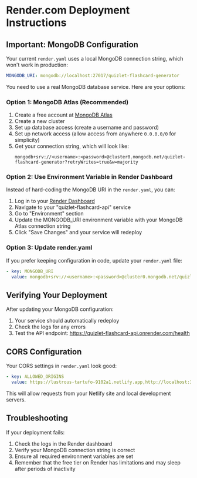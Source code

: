 # Render.com Deployment Instructions

## Important: MongoDB Configuration

Your current `render.yaml` uses a local MongoDB connection string, which won't work in production:
```yaml
MONGODB_URI: mongodb://localhost:27017/quizlet-flashcard-generator
```

You need to use a real MongoDB database service. Here are your options:

### Option 1: MongoDB Atlas (Recommended)
1. Create a free account at [MongoDB Atlas](https://www.mongodb.com/cloud/atlas)
2. Create a new cluster
3. Set up database access (create a username and password)
4. Set up network access (allow access from anywhere `0.0.0.0/0` for simplicity)
5. Get your connection string, which will look like:
   ```
   mongodb+srv://<username>:<password>@cluster0.mongodb.net/quizlet-flashcard-generator?retryWrites=true&w=majority
   ```

### Option 2: Use Environment Variable in Render Dashboard

Instead of hard-coding the MongoDB URI in the `render.yaml`, you can:
1. Log in to your [Render Dashboard](https://dashboard.render.com)
2. Navigate to your "quizlet-flashcard-api" service
3. Go to "Environment" section
4. Update the MONGODB_URI environment variable with your MongoDB Atlas connection string
5. Click "Save Changes" and your service will redeploy

### Option 3: Update render.yaml

If you prefer keeping configuration in code, update your `render.yaml` file:

```yaml
- key: MONGODB_URI
  value: mongodb+srv://<username>:<password>@cluster0.mongodb.net/quizlet-flashcard-generator?retryWrites=true&w=majority
```

## Verifying Your Deployment

After updating your MongoDB configuration:

1. Your service should automatically redeploy
2. Check the logs for any errors
3. Test the API endpoint: https://quizlet-flashcard-api.onrender.com/health

## CORS Configuration

Your CORS settings in `render.yaml` look good:
```yaml
- key: ALLOWED_ORIGINS
  value: https://lustrous-tartufo-9102a1.netlify.app,http://localhost:3000,http://localhost:5173,*
```

This will allow requests from your Netlify site and local development servers.

## Troubleshooting

If your deployment fails:
1. Check the logs in the Render dashboard
2. Verify your MongoDB connection string is correct
3. Ensure all required environment variables are set
4. Remember that the free tier on Render has limitations and may sleep after periods of inactivity 